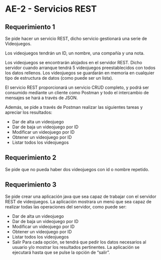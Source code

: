 # AE-2 - Servicios REST

## Requerimiento 1
Se pide hacer un servicio REST, dicho servicio gestionará una serie de Videojuegos.

Los videojuegos tendrán un ID, un nombre, una compañía y una nota. 

Los videojuegos se encontrarán alojados en el servidor REST. Dicho servidor cuando arranque tendrá 5 videojuegos preestablecidos con todos los datos rellenos. Los videojuegos se guardarán en memoria en cualquier tipo de estructura de datos (como puede ser un lista).

El servicio REST proporcionará un servicio CRUD completo, y podrá ser consumido mediante un cliente como Postman y todo el intercambio de mensajes se hará a través de JSON.

Además, se pide a través de Postman realizar las siguientes tareas y apreciar los resultados:
- Dar de alta un videojuego
- Dar de baja un videojuego por ID
- Modificar un videojuego por ID
- Obtener un videojuego por ID
- Listar todos los videojuegos

## Requerimiento 2
Se pide que no pueda haber dos videojuegos con id o nombre repetido.

## Requerimiento 3
Se pide crear una aplicación java que sea capaz de trabajar con el servidor REST de videojuegos. La aplicación mostrara un menú que sea capaz de realizar todas las operaciones del servidor, como puede ser:
- Dar de alta un videojuego
- Dar de baja un videojuego por ID
- Modificar un videojuego por ID
- Obtener un videojuego por ID
- Listar todos los videojuegos
- Salir
Para cada opción, se tendrá que pedir los datos necesarios al usuario y/o mostrar los resultados pertinentes. La aplicación se ejecutará hasta que se pulse la opción de “salir”.
